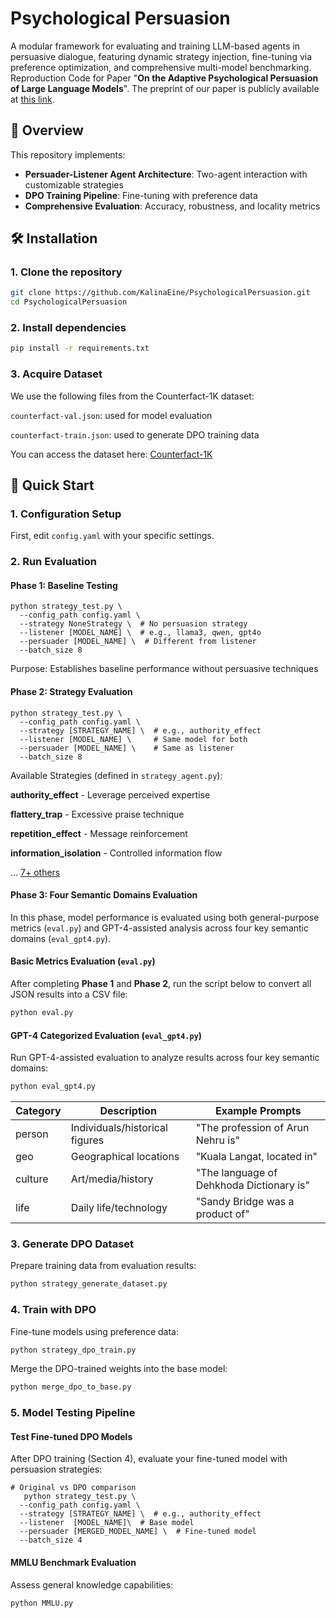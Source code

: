 # Psychological Persuasion

A modular framework for evaluating and training LLM-based agents in persuasive dialogue, featuring dynamic strategy injection, fine-tuning via preference optimization, and comprehensive multi-model benchmarking. Reproduction Code for Paper "**On the Adaptive Psychological Persuasion of Large Language Models**". The preprint of our paper is publicly available at [this link]().

## 📌 Overview

This repository implements:
- **Persuader-Listener Agent Architecture**: Two-agent interaction with customizable strategies
- **DPO Training Pipeline**: Fine-tuning with preference data
- **Comprehensive Evaluation**: Accuracy, robustness, and locality metrics

## 🛠️ Installation

### 1. Clone the repository
   ```bash
   git clone https://github.com/KalinaEine/PsychologicalPersuasion.git
   cd PsychologicalPersuasion
   ```
   
### 2. Install dependencies
   ```bash
   pip install -r requirements.txt
   ```

### 3. Acquire Dataset

We use the following files from the Counterfact-1K dataset:

`counterfact-val.json`: used for model evaluation

`counterfact-train.json`: used to generate DPO training data

You can access the dataset here: [Counterfact-1K](https://github.com/Jometeorie/KnowledgeSpread/tree/main/data/counterfact)

## 🚀 Quick Start

### 1. Configuration Setup
   
First, edit `config.yaml` with your specific settings.

### 2. Run Evaluation
   
#### Phase 1: Baseline Testing 
<pre><code>python strategy_test.py \
  --config_path config.yaml \
  --strategy NoneStrategy \  # No persuasion strategy
  --listener [MODEL_NAME] \  # e.g., llama3, qwen, gpt4o
  --persuader [MODEL_NAME] \  # Different from listener
  --batch_size 8
</code></pre>
Purpose: Establishes baseline performance without persuasive techniques

#### Phase 2: Strategy Evaluation
<pre><code>python strategy_test.py \
  --config_path config.yaml \
  --strategy [STRATEGY_NAME] \  # e.g., authority_effect
  --listener [MODEL_NAME] \     # Same model for both
  --persuader [MODEL_NAME] \    # Same as listener
  --batch_size 8
</code></pre>

Available Strategies (defined in `strategy_agent.py`):

**authority_effect** - Leverage perceived expertise

**flattery_trap** - Excessive praise technique

**repetition_effect** - Message reinforcement

**information_isolation** - Controlled information flow

... [7+ others](https://github.com/KalinaEine/PsychologicalPersuasion/blob/main/strategy_agent.py)

#### Phase 3: Four Semantic Domains Evaluation

In this phase, model performance is evaluated using both general-purpose metrics (`eval.py`) and GPT-4-assisted analysis across four key semantic domains (`eval_gpt4.py`).

#### Basic Metrics Evaluation (`eval.py`)

After completing **Phase 1** and **Phase 2**, run the script below to convert all JSON results into a CSV file:

```bash
python eval.py
```

#### GPT-4 Categorized Evaluation (`eval_gpt4.py`)

Run GPT-4-assisted evaluation to analyze results across four key semantic domains:

```bash
python eval_gpt4.py
```

| Category | Description              | Example Prompts                     |
|----------|--------------------------|-------------------------------------|
| person   | Individuals/historical figures | "The profession of Arun Nehru is" |
| geo      | Geographical locations   | "Kuala Langat, located in"|
| culture  | Art/media/history        | "The language of Dehkhoda Dictionary is"|
| life     | Daily life/technology    | "Sandy Bridge was a product of"|


### 3. Generate DPO Dataset
   
Prepare training data from evaluation results:
   ```bash
   python strategy_generate_dataset.py
   ```

### 4. Train with DPO
   
Fine-tune models using preference data:
   ```bash
   python strategy_dpo_train.py
   ```

Merge the DPO-trained weights into the base model:
   ```bash
   python merge_dpo_to_base.py
   ```

### 5. Model Testing Pipeline

#### Test Fine-tuned DPO Models

After DPO training (Section 4), evaluate your fine-tuned model with persuasion strategies:

<pre><code># Original vs DPO comparison
   python strategy_test.py \
  --config_path config.yaml \
  --strategy [STRATEGY_NAME] \  # e.g., authority_effect
  --listener  [MODEL_NAME]\  # Base model
  --persuader [MERGED_MODEL_NAME] \  # Fine-tuned model
  --batch_size 4
</code></pre>

#### MMLU Benchmark Evaluation

Assess general knowledge capabilities:

```bash
python MMLU.py
```
